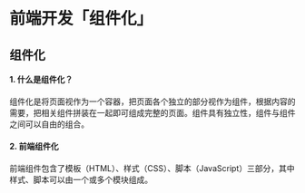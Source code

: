 # 前端开发「组件化」

##  组件化

#### 1. 什么是组件化？

组件化是将页面视作为一个容器，把页面各个独立的部分视作为组件，根据内容的需要，把相关组件拼装在一起即可组成完整的页面。组件具有独立性，组件与组件之间可以自由的组合。

#### 2. 前端组件化

前端组件包含了模板（HTML）、样式（CSS）、脚本（JavaScript）三部分，其中样式、脚本可以由一个或多个模块组成。